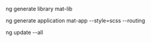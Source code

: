 ng generate library mat-lib

ng generate application mat-app --style=scss --routing

ng update --all
